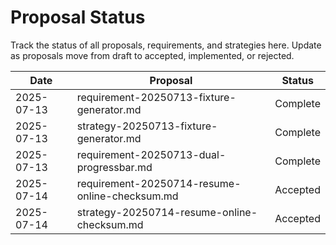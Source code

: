 # Proposal Status

Track the status of all proposals, requirements, and strategies here. Update as proposals move from draft to accepted, implemented, or rejected.

| Date       | Proposal                                      | Status      |
|------------|-----------------------------------------------|-------------|
| 2025-07-13 | requirement-20250713-fixture-generator.md     | Complete    |
| 2025-07-13 | strategy-20250713-fixture-generator.md         | Complete    |
| 2025-07-13 | requirement-20250713-dual-progressbar.md      | Complete    |
| 2025-07-14 | requirement-20250714-resume-online-checksum.md | Accepted    |
| 2025-07-14 | strategy-20250714-resume-online-checksum.md     | Accepted    |
